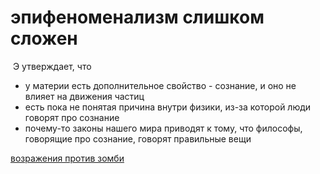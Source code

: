 # эпифеноменализм слишком сложен
 Э утверждает, что

*   у материи есть дополнительное свойство - сознание, и оно не влияет на движения частиц
*   есть пока не понятая причина внутри физики, из-за которой люди говорят про сознание
*   почему-то законы нашего мира приводят к тому, что философы, говорящие про сознание, говорят правильные вещи

[возражения против зомби](%D0%B2%D0%BE%D0%B7%D1%80%D0%B0%D0%B6%D0%B5%D0%BD%D0%B8%D1%8F%20%D0%BF%D1%80%D0%BE%D1%82%D0%B8%D0%B2%20%D0%B7%D0%BE%D0%BC%D0%B1%D0%B8)